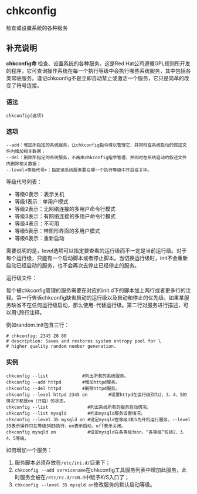 chkconfig
===

检查或设置系统的各种服务

## 补充说明

**chkconfig命** 检查、设置系统的各种服务。这是Red Hat公司遵循GPL规则所开发的程序，它可查询操作系统在每一个执行等级中会执行哪些系统服务，其中包括各类常驻服务。谨记chkconfig不是立即自动禁止或激活一个服务，它只是简单的改变了符号连接。

### 语法  

```
chkconfig(选项)
```

### 选项  

```
--add：增加所指定的系统服务，让chkconfig指令得以管理它，并同时在系统启动的叙述文件内增加相关数据；
--del：删除所指定的系统服务，不再由chkconfig指令管理，并同时在系统启动的叙述文件内删除相关数据；
--level<等级代号>：指定读系统服务要在哪一个执行等级中开启或关毕。
```

等级代号列表：

*   等级0表示：表示关机
*   等级1表示：单用户模式
*   等级2表示：无网络连接的多用户命令行模式
*   等级3表示：有网络连接的多用户命令行模式
*   等级4表示：不可用
*   等级5表示：带图形界面的多用户模式
*   等级6表示：重新启动

需要说明的是，level选项可以指定要查看的运行级而不一定是当前运行级。对于每个运行级，只能有一个启动脚本或者停止脚本。当切换运行级时，init不会重新启动已经启动的服务，也不会再次去停止已经停止的服务。

运行级文件：

每个被chkconfig管理的服务需要在对应的init.d下的脚本加上两行或者更多行的注释。第一行告诉chkconfig缺省启动的运行级以及启动和停止的优先级。如果某服务缺省不在任何运行级启动，那么使用`-`代替运行级。第二行对服务进行描述，可以用`\`跨行注释。

例如random.init包含三行：

```
# chkconfig: 2345 20 80
# description: Saves and restores system entropy pool for \
# higher quality random number generation.
```

### 实例  

```
chkconfig --list             #列出所有的系统服务。
chkconfig --add httpd        #增加httpd服务。
chkconfig --del httpd        #删除httpd服务。
chkconfig --level httpd 2345 on        #设置httpd在运行级别为2、3、4、5的情况下都是on（开启）的状态。
chkconfig --list               #列出系统所有的服务启动情况。
chkconfig --list mysqld        #列出mysqld服务设置情况。
chkconfig --level 35 mysqld on #设定mysqld在等级3和5为开机运行服务，--level 35表示操作只在等级3和5执行，on表示启动，off表示关闭。
chkconfig mysqld on            #设定mysqld在各等级为on，“各等级”包括2、3、4、5等级。
```

如何增加一个服务：

1.  服务脚本必须存放在`/etc/ini.d/`目录下；
2.  `chkconfig --add servicename`在chkconfig工具服务列表中增加此服务，此时服务会被在`/etc/rc.d/rcN.d`中赋予K/S入口了；
3.  `chkconfig --level 35 mysqld on`修改服务的默认启动等级。